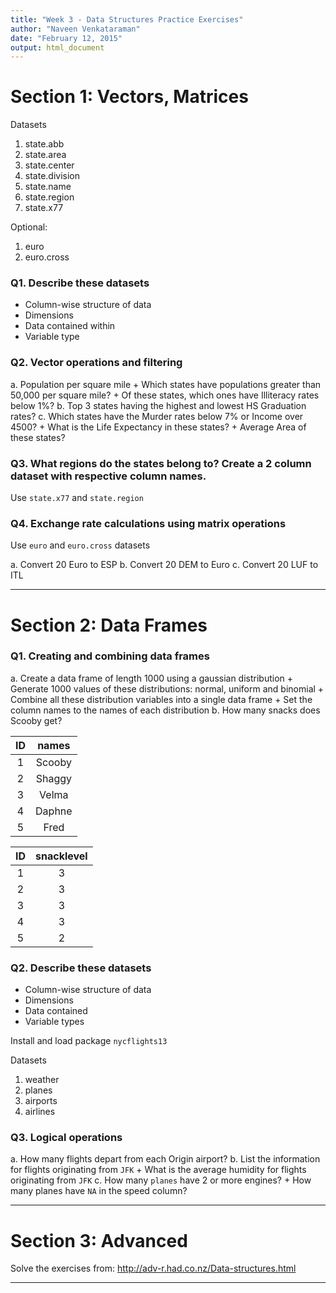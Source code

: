 ```yaml
---
title: "Week 3 - Data Structures Practice Exercises"
author: "Naveen Venkataraman"
date: "February 12, 2015"
output: html_document
---
```


# Section 1: Vectors, Matrices

Datasets

1. state.abb
2. state.area
3. state.center
4. state.division
5. state.name
6. state.region
7. state.x77

Optional:

1. euro
2. euro.cross

### Q1. Describe these datasets

+ Column-wise structure of data
+ Dimensions
+ Data contained within
+ Variable type

### Q2. Vector operations and filtering

a. Population per square mile
    + Which states have populations greater than 50,000 per square mile?
        + Of these states, which ones have Illiteracy rates below 1%?
b. Top 3 states having the highest and lowest HS Graduation rates?
c. Which states have the Murder rates below 7% or Income over 4500?
    + What is the Life Expectancy in these states?
    + Average Area of these states?

### Q3. What regions do the states belong to? Create a 2 column dataset with respective column names.

Use ```state.x77``` and ```state.region```

### Q4. Exchange rate calculations using matrix operations

Use ```euro``` and ```euro.cross``` datasets

a. Convert 20 Euro to ESP
b. Convert 20 DEM to Euro
c. Convert 20 LUF to ITL

---

# Section 2: Data Frames

### Q1. Creating and combining data frames

a. Create a data frame of length 1000 using a gaussian distribution
    + Generate 1000 values of these distributions: normal, uniform and binomial
    + Combine all these distribution variables into a single data frame
    + Set the column names to the names of each distribution
b. How many snacks does Scooby get?


| ID | names  |
|:--:|:------:|
| 1  | Scooby |
| 2  | Shaggy |
| 3  | Velma  |
| 4  | Daphne |
| 5  |  Fred  |



| ID | snacklevel |
|:--:|:----------:|
| 1  |     3      |
| 2  |     3      |
| 3  |     3      |
| 4  |     3      |
| 5  |     2      |

### Q2. Describe these datasets

+ Column-wise structure of data
+ Dimensions
+ Data contained
+ Variable types

Install and load package ```nycflights13```

Datasets

1. weather
2. planes
3. airports
4. airlines

### Q3. Logical operations

a. How many flights depart from each Origin airport?
b. List the information for flights originating from ```JFK```
    + What is the average humidity for flights originating from ```JFK```
c. How many ```planes``` have 2 or more engines?
    + How many planes have ```NA``` in the speed column?
    
---

# Section 3: Advanced

Solve the exercises from: http://adv-r.had.co.nz/Data-structures.html

---
